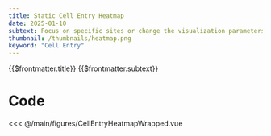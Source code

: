 ```yaml
---
title: Static Cell Entry Heatmap
date: 2025-01-10
subtext: Focus on specific sites or change the visualization parameters.
thumbnail: /thumbnails/heatmap.png
keyword: "Cell Entry"
---
```


<script setup>
import CellEntryHeatmapWrapped from '/main/figures/CellEntryHeatmapWrapped.vue';
</script>

<FigureTitle>{{$frontmatter.title}}</FigureTitle>
<SubtitleHeader>{{$frontmatter.subtext}}</SubtitleHeader>
<CellEntryHeatmapWrapped />

<div class='code-below-figure'>

# Code

<<< @/main/figures/CellEntryHeatmapWrapped.vue

</div>